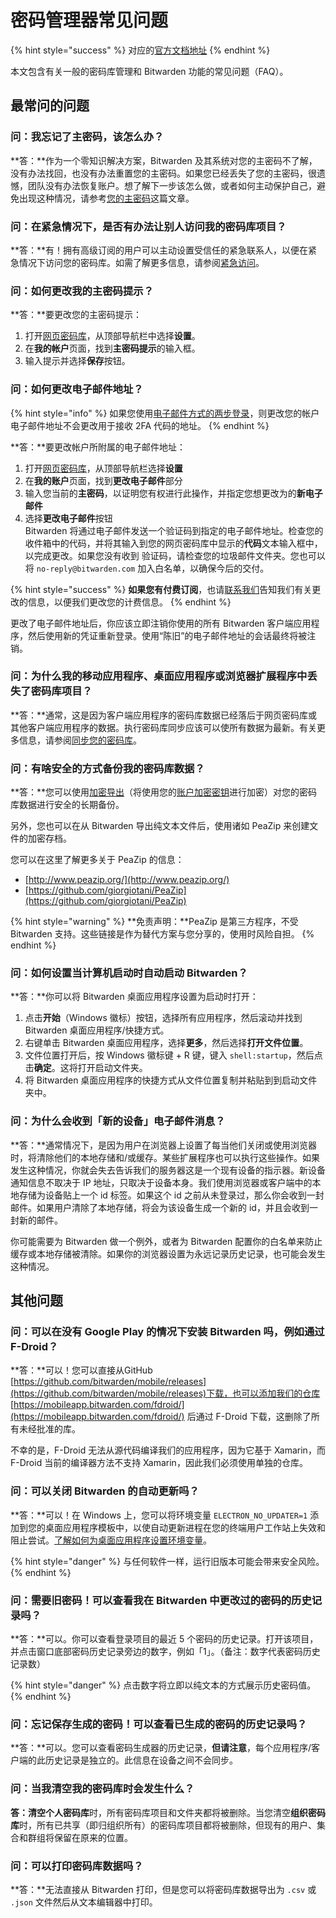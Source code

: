 # 密码管理器常见问题

{% hint style="success" %}
对应的[官方文档地址](https://bitwarden.com/help/article/product-faqs/)
{% endhint %}

本文包含有关一般的密码库管理和 Bitwarden 功能的常见问题（FAQ）。

## 最常问的问题 <a href="#most-asked-questions" id="most-asked-questions"></a>

### 问：我忘记了主密码，该怎么办？ <a href="#q-i-have-forgotten-my-master-password-what-can-i-do" id="q-i-have-forgotten-my-master-password-what-can-i-do"></a>

**答：**作为一个零知识解决方案，Bitwarden 及其系统对您的主密码不了解，没有办法找回，也没有办法重置您的主密码。如果您已经丢失了您的主密码，很遗憾，团队没有办法恢复账户。想了解下一步该怎么做，或者如何主动保护自己，避免出现这种情况，请参考[您的主密码](../../my-account/log-in-and-unlock/your-master-password.md)这篇文章。

### 问：在紧急情况下，是否有办法让别人访问我的密码库项目？ <a href="#q-is-there-a-way-for-someone-to-access-my-vault-items-in-case-of-emergency" id="q-is-there-a-way-for-someone-to-access-my-vault-items-in-case-of-emergency"></a>

**答：**有！拥有高级订阅的用户可以主动设置受信任的紧急联系人，以便在紧急情况下访问您的密码库。如需了解更多信息，请参阅[紧急访问](../../my-account/more/emergency-access.md)。

### 问：如何更改我的主密码提示？ <a href="#q-how-do-i-change-my-master-password-hint" id="q-how-do-i-change-my-master-password-hint"></a>

**答：**要更改您的主密码提示：

1. 打开[网页密码库](https://vault.bitwarden.com/)，从顶部导航栏中选择**设置**。
2. 在**我的帐户**页面，找到**主密码提示**的输入框。
3. 输入提示并选择**保存**按钮。

### 问：如何更改电子邮件地址？ <a href="#q-how-do-i-change-my-email-address" id="q-how-do-i-change-my-email-address"></a>

{% hint style="info" %}
如果您使用[电子邮件方式的两步登录](../../my-account/two-step-login/setup-guides/two-step-login-via-email.md)，则更改您的帐户电子邮件地址不会更改用于接收 2FA 代码的地址。
{% endhint %}

**答：**要更改帐户所附属的电子邮件地址：

1. 打开[网页密码库](https://vault.bitwarden.com)，从顶部导航栏选择**设置**
2. 在**我的账户**页面，找到**更改电子邮件**部分
3. 输入您当前的**主密码**，以证明您有权进行此操作，并指定您想更改为的**新电子邮件**
4. 选择**更改电子邮件**按钮\
   Bitwarden 将通过电子邮件发送一个验证码到指定的电子邮件地址。检查您的收件箱中的代码，并将其输入到您的网页密码库中显示的**代码**文本输入框中，以完成更改。如果您没有收到 验证码，请检查您的垃圾邮件文件夹。您也可以将 `no-reply@bitwarden.com` 加入白名单，以确保今后的交付。

{% hint style="success" %}
**如果您有付费订阅**，也请[联系我们](https://bitwarden.com/contact)告知我们有关更改的信息，以便我们更改您的计费信息。
{% endhint %}

更改了电子邮件地址后，你应该立即注销你使用的所有 Bitwarden 客户端应用程序，然后使用新的凭证重新登录。使用“陈旧”的电子邮件地址的会话最终将被注销。

### 问：为什么我的移动应用程序、桌面应用程序或浏览器扩展程序中丢失了密码库项目？ <a href="#q-why-is-a-vault-item-missing-from-my-mobile-app-desktop-app-or-browser-extension" id="q-why-is-a-vault-item-missing-from-my-mobile-app-desktop-app-or-browser-extension"></a>

**答：**通常，这是因为客户端应用程序的密码库数据已经落后于网页密码库或其他客户端应用程序的数据。执行密码库同步应该可以使所有数据为最新。有关更多信息，请参阅[同步您的密码库](../vault-administration/syncing-your-vault.md)。

### 问：有啥安全的方式备份我的密码库数据？ <a href="#q-whats-the-safest-way-to-make-a-backup-of-my-vault-data" id="q-whats-the-safest-way-to-make-a-backup-of-my-vault-data"></a>

**答：**您可以使用[加密导出](../import-and-export/encrypted-exports.md)（将使用您的[账户加密密钥](../../security/account-encryption-key.md)进行加密）对您的密码库数据进行安全的长期备份。

另外，您也可以在从 Bitwarden 导出纯文本文件后，使用诸如 PeaZip 来创建文件的加密存档。

您可以在这里了解更多关于 PeaZip 的信息：

* [http://www.peazip.org/](http://www.peazip.org/)
* [https://github.com/giorgiotani/PeaZip](https://github.com/giorgiotani/PeaZip)

{% hint style="warning" %}
**免责声明：**PeaZip 是第三方程序，不受 Bitwarden 支持。这些链接是作为替代方案与您分享的，使用时风险自担。
{% endhint %}

### 问：如何设置当计算机启动时自动启动 Bitwarden？ <a href="#q-can-i-set-bitwarden-to-automatically-start-when-my-computer-starts" id="q-can-i-set-bitwarden-to-automatically-start-when-my-computer-starts"></a>

**答：**你可以将 Bitwarden 桌面应用程序设置为启动时打开：

1. 点击**开始**（Windows 徽标）按钮，选择所有应用程序，然后滚动并找到 Bitwarden 桌面应用程序/快捷方式。
2. 右键单击 Bitwarden 桌面应用程序，选择**更多**，然后选择**打开文件位置**。
3. 文件位置打开后，按 Windows 徽标键 + R 键，键入 `shell:startup`，然后点击**确定**。这将打开启动文件夹。
4. 将 Bitwarden 桌面应用程序的快捷方式从文件位置复制并粘贴到到启动文件夹中。

### 问：为什么会收到「新的设备」电子邮件消息？ <a href="#q-why-am-i-getting-a-new-device-email-message" id="q-why-am-i-getting-a-new-device-email-message"></a>

**答：**通常情况下，是因为用户在浏览器上设置了每当他们关闭或使用浏览器时，将清除他们的本地存储和/或缓存。某些扩展程序也可以执行这些操作。如果发生这种情况，你就会失去告诉我们的服务器这是一个现有设备的指示器。新设备通知信息不取决于 IP 地址，只取决于设备本身。我们使用浏览器或客户端中的本地存储为设备贴上一个 id 标签。如果这个 id 之前从未登录过，那么你会收到一封邮件。如果用户清除了本地存储，将会为该设备生成一个新的 id，并且会收到一封新的邮件。

你可能需要为 Bitwarden 做一个例外，或者为 Bitwarden 配置你的白名单来防止缓存或本地存储被清除。如果你的浏览器设置为永远记录历史记录，也可能会发生这种情况。

## 其他问题 <a href="#other-questions" id="other-questions"></a>

### 问：可以在没有 Google Play 的情况下安装 Bitwarden 吗，例如通过 F-Droid？ <a href="#can-i-install-bitwarden-without-google-play-for-instance-on-f-droid" id="can-i-install-bitwarden-without-google-play-for-instance-on-f-droid"></a>

**答：**可以！您可以直接从GitHub [https://github.com/bitwarden/mobile/releases](https://github.com/bitwarden/mobile/releases)下载，也可以添加我们的仓库 [https://mobileapp.bitwarden.com/fdroid/](https://mobileapp.bitwarden.com/fdroid/) 后通过 F-Droid 下载，这删除了所有未经批准的库。

不幸的是，F-Droid 无法从源代码编译我们的应用程序，因为它基于 Xamarin，而 F-Droid 当前的编译器方法不支持 Xamarin，因此我们必须使用单独的仓库。

### 问：可以关闭 Bitwarden 的自动更新吗？ <a href="#q-can-i-turn-off-automatic-updates-for-bitwarden" id="q-can-i-turn-off-automatic-updates-for-bitwarden"></a>

**答：**可以！在 Windows 上，您可以将环境变量 `ELECTRON_NO_UPDATER=1` 添加到您的桌面应用程序模板中，以使自动更新进程在您的终端用户工作站上失效和阻止尝试。[了解如何为桌面应用程序设置环境变量](https://www.twilio.com/blog/2017/01/how-to-set-environment-variables.html)。

{% hint style="danger" %}
与任何软件一样，运行旧版本可能会带来安全风险。
{% endhint %}

### 问：需要旧密码！可以查看我在 Bitwarden 中更改过的密码的历史记录吗？ <a href="#q-i-need-an-old-password-can-i-view-the-history-of-a-password-that-i-changed-in-bitwarden" id="q-i-need-an-old-password-can-i-view-the-history-of-a-password-that-i-changed-in-bitwarden"></a>

**答：**可以。你可以查看登录项目的最近 5 个密码的历史记录。打开该项目，并点击窗口底部密码历史记录旁边的数字，例如「1」。（备注：数字代表密码历史记录数）

{% hint style="danger" %}
点击数字将立即以纯文本的方式展示历史密码值。
{% endhint %}

### 问：忘记保存生成的密码！可以查看已生成的密码的历史记录吗？ <a href="#q-i-forgot-to-save-a-generated-password-can-i-view-the-history-of-generated-passwords" id="q-i-forgot-to-save-a-generated-password-can-i-view-the-history-of-generated-passwords"></a>

**答：**可以。您可以查看密码生成器的历史记录，**但请注意**，每个应用程序/客户端的此历史记录是独立的。此信息在设备之间不会同步。

### 问：当我清空我的密码库时会发生什么？ <a href="#what-happens-when-i-purge-my-vault" id="what-happens-when-i-purge-my-vault"></a>

**答：**清空**个人密码库**时，所有密码库项目和文件夹都将被删除。当您清空**组织密码库**时，所有已共享（即归组织所有）的密码库项目都将被删除，但现有的用户、集合和群组将保留在原来的位置。

### 问：可以打印密码库数据吗？ <a href="#q-can-i-print-my-vault-data" id="q-can-i-print-my-vault-data"></a>

**答：**无法直接从 Bitwarden 打印，但是您可以将密码库数据导出为 `.csv` 或 `.json` 文件然后从文本编辑器中打印。
